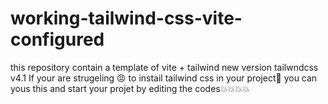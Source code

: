 # working-tailwind-css-vite-configured
this repository contain a template of vite + tailwind new version tailwndcss v4.1
If your are strugeling 😡 to  instail tailwind css in your project🧐
you can yous this and start your projet
by editing the codes💥💥💥💥
